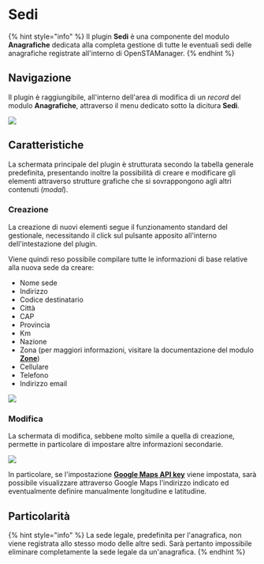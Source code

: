 # Sedi

{% hint style="info" %}
Il plugin **Sedi** è una componente del modulo **Anagrafiche** dedicata alla completa gestione di tutte le eventuali sedi delle anagrafiche registrate all'interno di OpenSTAManager.
{% endhint %}

## Navigazione

Il plugin è raggiungibile, all'interno dell'area di modifica di un _record_ del modulo **Anagrafiche**, attraverso il menu dedicato sotto la dicitura **Sedi**.

![](https://firebasestorage.googleapis.com/v0/b/gitbook-x-prod.appspot.com/o/spaces%2F-LZJeLg23eVDvrCv74U7-887967055%2Fuploads%2FjoZwwA0nmHwTOgrrIB69%2Ffile.png?alt=media)

## Caratteristiche

La schermata principale del plugin è strutturata secondo la tabella generale predefinita, presentando inoltre la possibilità di creare e modificare gli elementi attraverso strutture grafiche che si sovrappongono agli altri contenuti (_modal_).

### Creazione

La creazione di nuovi elementi segue il funzionamento standard del gestionale, necessitando il click sul pulsante apposito all'interno dell'intestazione del plugin.

Viene quindi reso possibile compilare tutte le informazioni di base relative alla nuova sede da creare:

* Nome sede
* Indirizzo
* Codice destinatario
* Città
* CAP
* Provincia
* Km
* Nazione
* Zona (per maggiori informazioni, visitare la documentazione del modulo [**Zone**](../zone.md))
* Cellulare
* Telefono
* Indirizzo email

![](https://firebasestorage.googleapis.com/v0/b/gitbook-x-prod.appspot.com/o/spaces%2F-LZJeLg23eVDvrCv74U7-887967055%2Fuploads%2F0moxETvNmaEd7gYJsBLx%2Ffile.png?alt=media)

### Modifica

La schermata di modifica, sebbene molto simile a quella di creazione, permette in particolare di impostare altre informazioni secondarie.

![](https://firebasestorage.googleapis.com/v0/b/gitbook-x-prod.appspot.com/o/spaces%2F-LZJeLg23eVDvrCv74U7-887967055%2Fuploads%2FFkZ2iucjuXlwBDU44Fhf%2Ffile.png?alt=media)

In particolare, se l'impostazione [**Google Maps API key**](../maps.md) viene impostata, sarà possibile visualizzare attraverso Google Maps l'indirizzo indicato ed eventualmente definire manualmente longitudine e latitudine.

## Particolarità

{% hint style="info" %}
La sede legale, predefinita per l'anagrafica, non viene registrata allo stesso modo delle altre sedi. Sarà pertanto impossibile eliminare completamente la sede legale da un'anagrafica.
{% endhint %}
